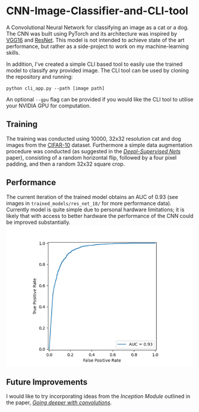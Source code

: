 # CNN-Image-Classifier-and-CLI-tool

A Convolutional Neural Network for classifying an image as a cat or a dog. The CNN was built using PyTorch and its architecture was inspired by [VGG16](https://arxiv.org/abs/1409.1556) and [ResNet](https://arxiv.org/abs/1512.03385). This model is not intended to achieve state of the art performance, but rather as 
a side-project to work on my machine-learning skills.

In addition, I've created a simple CLI based tool to easily use the trained model to classify any provided image. The CLI tool can be used by cloning the repository and running:
```
python cli_app.py --path [image path]
```
An optional `--gpu` flag can be provided if you would like the CLI tool to utilise your NVIDIA GPU for computation.

## Training

The training was conducted using 10000, 32x32 resolution cat and dog images from the [CIFAR-10](https://www.cs.toronto.edu/~kriz/cifar.html) dataset. Furthermore a simple data augmentation procedure was conducted (as suggested in the [*Deepl-Supervised Nets*](https://arxiv.org/abs/1409.5185) paper), consisting of a random horizontal flip, followed by a four pixel padding, and then a random 32x32 square crop.


## Performance

The current iteration of the trained model obtains an AUC of 0.93 (see images in `trained_models/res_net_18/` for more performance data). Currently model is quite simple due to personal hardware limitations; it is likely that with access to better hardware the performance of the 
CNN could be improved substantially. 
![RoC Curve](trained_models/res_net_18/res_net_18_roc_curve.png)

## Future Improvements

I would like to try incorporating ideas from the *Inception Module* outlined in the paper, [*Going deeper with convolutions*](https://arxiv.org/abs/1409.4842).
